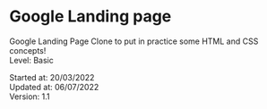 # Google Landing page
 Google Landing Page Clone to put in practice some HTML and CSS concepts! <br>
 Level: Basic
 
 Started at: 20/03/2022 <br>
 Updated at: 06/07/2022
 <br>
 Version: 1.1 
 
